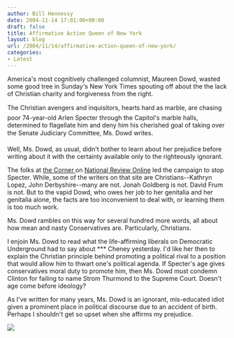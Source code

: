 ```yaml
---
author: Bill Hennessy
date: 2004-11-14 17:01:00+00:00
draft: false
title: Affirmative Action Queen of New York
layout: blog
url: /2004/11/14/affirmative-action-queen-of-new-york/
categories:
- Latest
---
```


America's most cognitively challenged columnist, Maureen Dowd, wasted some good tree in Sunday's New York Times spouting off about the the lack of Christian charity and forgiveness from the right.

The Christian avengers and inquisitors, hearts hard as marble, are chasing poor 74-year-old Arlen Specter through the Capitol's marble halls, determined to flagellate him and deny him his cherished goal of taking over the Senate Judiciary Committee, Ms. Dowd writes.

Well, Ms. Dowd, as usual, didn't bother to learn about her prejudice before writing about it with the certainty available only to the righteously ignorant.

The folks at [the Corner ](https://www.nationalreview.com/thecorner/corner.asp)on [National Review Online](https://www.nationalreview.com/) led the campaign to stop Specter. While, some of the writers on that site are Christians--Kathryn Lopez, John Derbyshire--many are not. Jonah Goldberg is not. David Frum is not. But to the vapid Dowd, who owes her job to her genitalia and her genitalia alone, the facts are too inconvenient to deal with, or learning them is too much work.

Ms. Dowd rambles on this way for several hundred more words, all about how mean and nasty Conservatives are. Particularly, Christians.

I enjoin Ms. Dowd to read what the life-affirming liberals on Democratic Underground had to say about *** Cheney yesterday. I'd like her then to explain the Christian principle behind promoting a political rival to a position that would allow him to thwart one's political agenda. If Specter's age gives conservatives moral duty to promote him, then Ms. Dowd must condemn Clinton for failing to name Strom Thurmond to the Supreme Court. Doesn't age come before ideology?

As I've written for many years, Ms. Dowd is an ignorant, mis-educated idiot given a prominent place in political discourse due to an accident of birth. Perhaps I shouldn't get so upset when she affirms my prejudice.

![](https://blog.billhennessy.com/aggbug.aspx?PostID=494)

